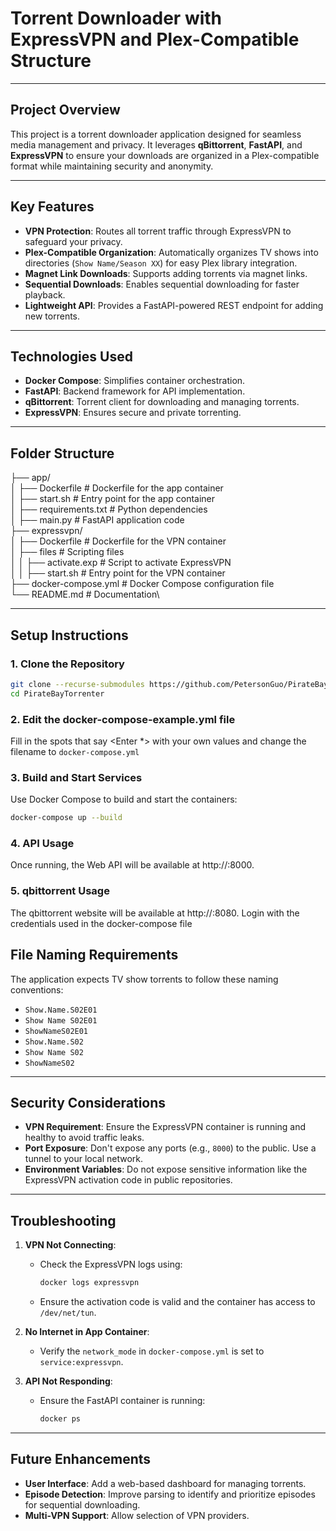 # Torrent Downloader with ExpressVPN and Plex-Compatible Structure

---

## Project Overview
This project is a torrent downloader application designed for seamless media management and privacy. It leverages **qBittorrent**, **FastAPI**, and **ExpressVPN** to ensure your downloads are organized in a Plex-compatible format while maintaining security and anonymity.

---

## Key Features
- **VPN Protection**: Routes all torrent traffic through ExpressVPN to safeguard your privacy.
- **Plex-Compatible Organization**: Automatically organizes TV shows into directories (`Show Name/Season XX`) for easy Plex library integration.
- **Magnet Link Downloads**: Supports adding torrents via magnet links.
- **Sequential Downloads**: Enables sequential downloading for faster playback.
- **Lightweight API**: Provides a FastAPI-powered REST endpoint for adding new torrents.

---

## Technologies Used
- **Docker Compose**: Simplifies container orchestration.
- **FastAPI**: Backend framework for API implementation.
- **qBittorrent**: Torrent client for downloading and managing torrents.
- **ExpressVPN**: Ensures secure and private torrenting.

---

## Folder Structure
├── app/\
│ ├── Dockerfile # Dockerfile for the app container\
│ ├── start.sh # Entry point for the app container\
│ ├── requirements.txt # Python dependencies\
│ ├── main.py # FastAPI application code\
├── expressvpn/\
│ ├── Dockerfile # Dockerfile for the VPN container\
│ ├── files # Scripting files\
│ │ ├── activate.exp # Script to activate ExpressVPN\
│ │ ├── start.sh # Entry point for the VPN container\
├── docker-compose.yml # Docker Compose configuration file\
└── README.md # Documentation\


---

## Setup Instructions

### 1. Clone the Repository
```bash
git clone --recurse-submodules https://github.com/PetersonGuo/PirateBayTorrenter.git
cd PirateBayTorrenter
```

### 2. Edit the docker-compose-example.yml file
Fill in the spots that say <Enter *> with your own values and change the filename to ``docker-compose.yml``

### 3. Build and Start Services
Use Docker Compose to build and start the containers:

```bash
docker-compose up --build
```

### 4. API Usage
Once running, the Web API will be available at http://<your-server-ip>:8000. 

### 5. qbittorrent Usage
The qbittorrent website will be available at http://<your-server-ip>:8080. Login with the credentials used in the docker-compose file

## File Naming Requirements
The application expects TV show torrents to follow these naming conventions:
- `Show.Name.S02E01`
- `Show Name S02E01`
- `ShowNameS02E01`
- `Show.Name.S02`
- `Show Name S02`
- `ShowNameS02`

---

## Security Considerations
- **VPN Requirement**: Ensure the ExpressVPN container is running and healthy to avoid traffic leaks.
- **Port Exposure**: Don't expose any ports (e.g., `8000`) to the public. Use a tunnel to your local network.
- **Environment Variables**: Do not expose sensitive information like the ExpressVPN activation code in public repositories.

---

## Troubleshooting

1. **VPN Not Connecting**:
   - Check the ExpressVPN logs using:
     ```bash
     docker logs expressvpn
     ```
   - Ensure the activation code is valid and the container has access to `/dev/net/tun`.

2. **No Internet in App Container**:
   - Verify the `network_mode` in `docker-compose.yml` is set to `service:expressvpn`.

3. **API Not Responding**:
   - Ensure the FastAPI container is running:
     ```bash
     docker ps
     ```

---

## Future Enhancements
- **User Interface**: Add a web-based dashboard for managing torrents.
- **Episode Detection**: Improve parsing to identify and prioritize episodes for sequential downloading.
- **Multi-VPN Support**: Allow selection of VPN providers.
